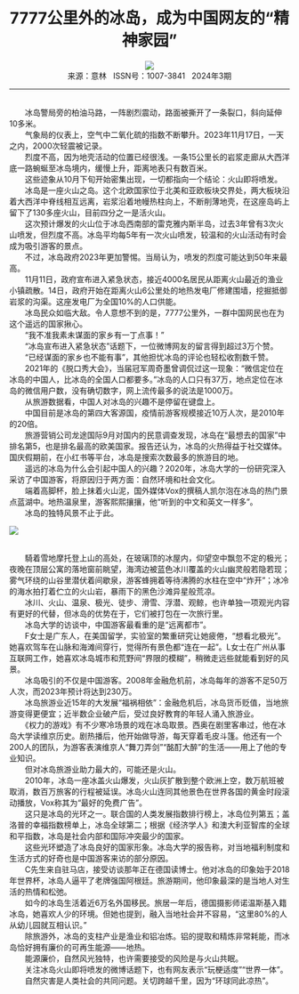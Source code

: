 # <center>7777公里外的冰岛，成为中国网友的“精神家园”</center>

<div align=center><img src="http://fslib.vip.qikan.cn/img.ashx?key=%d7%f7%d5%df%a3%ba%d9%dc%bc%c3%c7%e5"></div>

<center>来源：意林   ISSN号：1007-3841   2024年3期</center>

* * *

<br>　　冰岛警局旁的柏油马路，一阵剧烈震动，路面被撕开了一条裂口，斜向延伸10多米。  
　　气象局的仪表上，空气中二氧化硫的指数不断攀升。2023年11月17日，一天之内，2000次轻震被记录。  
　　烈度不高，因为地壳活动的位置已经很浅。一条15公里长的岩浆走廊从大西洋底一路蜿蜒至冰岛境内，缓慢上升，距离地表只有数百米。  
　　这些迹象从10月下旬开始密集出现，一切都指向一个结论：火山即将喷发。  
　　冰岛是一座火山之岛。这个北欧国家位于北美和亚欧板块交界处，两大板块沿着大西洋中脊线相互远离，岩浆沿着地幔热柱向上，不断削薄地壳，在这座岛屿上留下了130多座火山，目前四分之一是活火山。  
　　这次预计爆发的火山位于冰岛西南部的雷克雅内斯半岛，过去3年曾有3次火山喷发，但烈度不高。冰岛平均每5年有一次火山喷发，较温和的火山活动有时会成为吸引游客的景点。  
　　不过，冰岛政府2023年更加警惕。当局认为，喷发的烈度可能达到50年来最高。  
　　11月11日，政府宣布进入紧急状态，接近4000名居民从距离火山最近的渔业小镇疏散。14日，政府开始在距离火山6公里处的地热发电厂修建围墙，挖掘抵御岩浆的沟渠。这座发电厂为全国10%的人口供能。  
　　冰岛民众如临大敌。令人意想不到的是，7777公里外，一群中国网民也在为这个遥远的国家揪心。  
　　“我不准我素未谋面的家乡有一丁点事！”  
　　“冰岛宣布进入紧急状态”话题下，一位微博网友的留言得到超过3万个赞。  
　　“已经谋面的家乡也不能有事”，其他担忧冰岛的评论也轻松收割数千赞。  
　　2021年的《脱口秀大会》，当届冠军周奇墨曾调侃过这一现象：“微信定位在冰岛的中国人，比冰岛的全国人口都要多。”冰岛的人口只有37万，地点定位在冰岛的微信用户数，没有确切数字，网上流传最多的说法是1000万。  
　　从旅游数据看，中国人对冰岛的兴趣不是停留在键盘上。  
　　中国目前是冰岛的第四大客源国，疫情前游客规模接近10万人次，是2010年的20倍。  
　　旅游营销公司龙途国际9月对国内的民意调查发现，冰岛在“最想去的国家”中排名第5，也是排名最高的欧美国家。报告还认为，冰岛的火热得益于社交媒体。国庆假期前，在小红书等平台，冰岛是搜索次数最多的旅游目的地。  
　　遥远的冰岛为什么会引起中国人的兴趣？2020年，冰岛大学的一份研究深入采访了中国游客，将原因归于两方面：自然环境和社会文化。  
　　端着高脚杯，脸上抹着火山泥，国外媒体Vox的撰稿人凯尔泡在冰岛的热门景点蓝湖中。地热温泉里，游客熙熙攘攘，他“听到的中文和英文一样多”。  
　　冰岛的独特风景不止于此。

![](http://img.resource.qikan.cn/markvip/qkimages/yili/yili202403/yili20240353-1-l.jpg)

  
<br>　　騎着雪地摩托登上山的高处，在玻璃顶的冰屋内，仰望空中飘忽不定的极光；夜晚在顶层公寓的落地窗前眺望，海湾边被蓝色冰川覆盖的火山幽灵般若隐若现；雾气环绕的山谷里潜伏着间歇泉，游客蜂拥着等待沸腾的水柱在空中“炸开”；冰冷的海水拍打着伫立的火山岩，暴雨下的黑色沙滩异星般荒凉。  
　　冰川、火山、温泉、极光、徒步、滑雪、浮潜、观鲸，也许单独一项观光内容有更好的代替，但冰岛的优势在于，它们被打包在一次旅行里。  
　　冰岛大学的访谈中，中国游客最看重的是“远离都市”。  
　　F女士是广东人，在美国留学，实验室的繁重研究让她疲倦，“想看北极光”。她喜欢驾车在山脉和海滩间穿行，觉得所有景色都“连在一起”。L女士在广州从事互联网工作，她喜欢冰岛城市和荒野间“界限的模糊”，稍微走远些就能看到好的风景。  
　　冰岛吸引的不仅是中国游客。2008年金融危机前，冰岛每年的游客不足50万人次，而2023年预计将达到230万。  
　　冰岛旅游业近15年的大发展“福祸相依”：金融危机后，冰岛货币贬值，当地旅游变得更便宜；近半数企业破产后，受过良好教育的年轻人涌入旅游业。  
　　《权力的游戏》有不少寒冷场景的戏在冰岛取景。西奥在剧里客串过，他在冰岛大学读维京历史。剧热播后，他开始做导游，每天穿着毛皮斗篷。他还有一个200人的团队，为游客表演维京人“舞刀弄剑”“酩酊大醉”的生活——用上了他的专业知识。  
　　但对冰岛旅游业助力最大的，可能还是火山。  
　　2010年，冰岛一座冰盖火山爆发，火山灰扩散到整个欧洲上空，数万航班被取消，数百万旅客的行程被延误。冰岛火山连同其他景色在世界各国的黄金时段滚动播放，Vox称其为“最好的免费广告”。  
　　这只是冰岛的光环之一。联合国的人类发展指数排行榜上，冰岛位列第五；盖洛普的幸福指数榜单上，冰岛全球第二；根据《经济学人》和澳大利亚智库的全球和平指数，冰岛是社会内部和国际冲突最少的国家。  
　　这些光环塑造了冰岛良好的国家形象。冰岛大学的报告称，对当地福利制度和生活方式的好奇也是中国游客来访的部分原因。  
　　C先生来自驻马店，接受访谈那年正在德国读博士。他对冰岛的印象始于2018年世界杯，冰岛人逼平了老牌强国阿根廷。旅游期间，他印象最深的是当地人对生活的热情和松弛。  
　　如今的冰岛生活着近6万名外国移民。旅居一年后，德国摄影师诺温斯基入籍冰岛，她喜欢人少的环境。但她也提到，融入当地社会并不容易，“这里80%的人从幼儿园就互相认识。”  
　　除旅游外，冰岛的支柱产业是渔业和铝冶炼。铝的提取和精炼非常耗能，而冰岛恰好拥有廉价的可再生能源——地热。  
　　能源廉价，自然风光独特，也许需要接受的风险是与火山共眠。  
　　关注冰岛火山即将喷发的微博话题下，也有网友表示“玩梗适度”“世界一体”。  
　　自然灾害是人类社会的共同问题。关切跨越千里，因为“环球同此凉热”。
